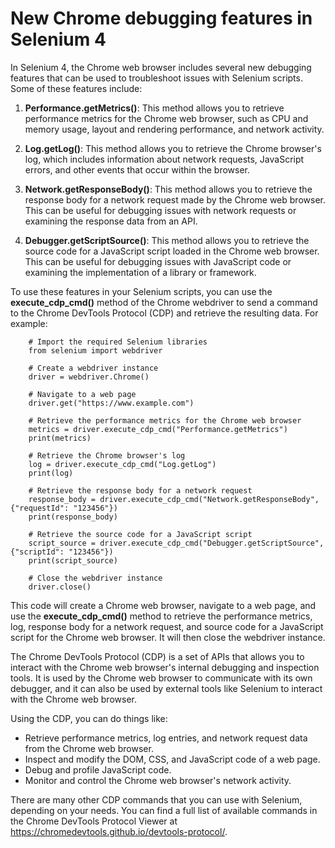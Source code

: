 # New Chrome debugging features in Selenium 4

In Selenium 4, the Chrome web browser includes several new debugging features that can be used to troubleshoot issues with Selenium scripts. Some of these features include:

1. __Performance.getMetrics()__: This method allows you to retrieve performance metrics for the Chrome web browser, such as CPU and memory usage, layout and rendering performance, and network activity.

2. __Log.getLog()__: This method allows you to retrieve the Chrome browser's log, which includes information about network requests, JavaScript errors, and other events that occur within the browser.

3. __Network.getResponseBody()__: This method allows you to retrieve the response body for a network request made by the Chrome web browser. This can be useful for debugging issues with network requests or examining the response data from an API.

4. __Debugger.getScriptSource()__: This method allows you to retrieve the source code for a JavaScript script loaded in the Chrome web browser. This can be useful for debugging issues with JavaScript code or examining the implementation of a library or framework.

To use these features in your Selenium scripts, you can use the __execute_cdp_cmd()__ method of the Chrome webdriver to send a command to the Chrome DevTools Protocol (CDP) and retrieve the resulting data. For example:

        # Import the required Selenium libraries
        from selenium import webdriver

        # Create a webdriver instance
        driver = webdriver.Chrome()

        # Navigate to a web page
        driver.get("https://www.example.com")

        # Retrieve the performance metrics for the Chrome web browser
        metrics = driver.execute_cdp_cmd("Performance.getMetrics")
        print(metrics)

        # Retrieve the Chrome browser's log
        log = driver.execute_cdp_cmd("Log.getLog")
        print(log)

        # Retrieve the response body for a network request
        response_body = driver.execute_cdp_cmd("Network.getResponseBody", {"requestId": "123456"})
        print(response_body)

        # Retrieve the source code for a JavaScript script
        script_source = driver.execute_cdp_cmd("Debugger.getScriptSource", {"scriptId": "123456"})
        print(script_source)

        # Close the webdriver instance
        driver.close()

This code will create a Chrome web browser, navigate to a web page, and use the __execute_cdp_cmd()__ method to retrieve the performance metrics, log, response body for a network request, and source code for a JavaScript script for the Chrome web browser. It will then close the webdriver instance.

The Chrome DevTools Protocol (CDP) is a set of APIs that allows you to interact with the Chrome web browser's internal debugging and inspection tools. It is used by the Chrome web browser to communicate with its own debugger, and it can also be used by external tools like Selenium to interact with the Chrome web browser.

Using the CDP, you can do things like:
- Retrieve performance metrics, log entries, and network request data from the Chrome web browser.
- Inspect and modify the DOM, CSS, and JavaScript code of a web page.
- Debug and profile JavaScript code.
- Monitor and control the Chrome web browser's network activity.

There are many other CDP commands that you can use with Selenium, depending on your needs. You can find a full list of available commands in the Chrome DevTools Protocol Viewer at https://chromedevtools.github.io/devtools-protocol/.
